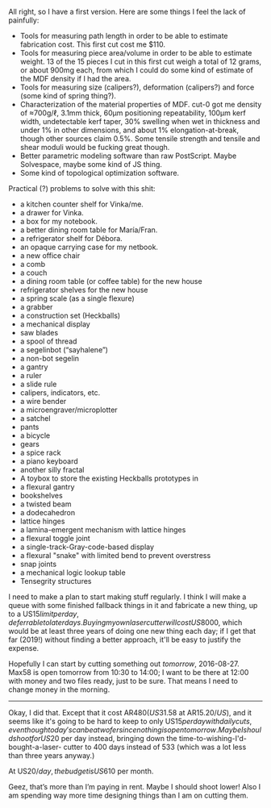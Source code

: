 All right, so I have a first version.  Here are some things I feel the
lack of painfully:

- Tools for measuring path length in order to be able to estimate
  fabrication cost.  This first cut cost me $110.
- Tools for measuring piece area/volume in order to be able to
  estimate weight.  13 of the 15 pieces I cut in this first cut weigh
  a total of 12 grams, or about 900mg each, from which I could do some
  kind of estimate of the MDF density if I had the area.
- Tools for measuring size (calipers?), deformation (calipers?) and
  force (some kind of spring thing?).
- Characterization of the material properties of MDF.  cut-0 got me
  density of ≈700g/ℓ, 3.1mm thick, 60μm positioning repeatability,
  100μm kerf width, undetectable kerf taper, 30% swelling when wet in
  thickness and under 1% in other dimensions, and about 1%
  elongation-at-break, though other sources claim 0.5%.  Some tensile
  strength and tensile and shear moduli would be fucking great though.
- Better parametric modeling software than raw PostScript.  Maybe
  Solvespace, maybe some kind of JS thing.
- Some kind of topological optimization software.

Practical (?) problems to solve with this shit:

- a kitchen counter shelf for Vinka/me.
- a drawer for Vinka.
- a box for my notebook.
- a better dining room table for María/Fran.
- a refrigerator shelf for Débora.
- an opaque carrying case for my netbook.
- a new office chair
- a comb
- a couch
- a dining room table (or coffee table) for the new house
- refrigerator shelves for the new house
- a spring scale (as a single flexure)
- a grabber
- a construction set (Heckballs)
- a mechanical display
- saw blades
- a spool of thread
- a segelinbot (“sayhalene”)
- a non-bot segelin
- a gantry
- a ruler
- a slide rule
- calipers, indicators, etc.
- a wire bender
- a microengraver/microplotter
- a satchel
- pants
- a bicycle
- gears
- a spice rack
- a piano keyboard
- another silly fractal
- A toybox to store the existing Heckballs prototypes in
- a flexural gantry
- bookshelves
- a twisted beam
- a dodecahedron
- lattice hinges
- a lamina-emergent mechanism with lattice hinges
- a flexural toggle joint
- a single-track-Gray-code-based display
- a flexural "snake" with limited bend to prevent overstress
- snap joints
- a mechanical logic lookup table
- Tensegrity structures

I need to make a plan to start making stuff regularly.  I think I will
make a queue with some finished fallback things in it and fabricate a
new thing, up to a US$15 limit per day, deferrable to later days.
Buying my own laser cutter will cost US$8000, which would be at least
three years of doing one new thing each day; if I get that far (2019!)
without finding a better approach, it'll be easy to justify the
expense.

Hopefully I can start by cutting something out *tomorrow*, 2016-08-27.
Max58 is open tomorrow from 10:30 to 14:00; I want to be there at
12:00 with money and two files ready, just to be sure.  That means I
need to change money in the morning.

***

Okay, I did that.  Except that it cost AR$480 (US$31.58 at
AR$15.20/US$), and it seems like it's going to be hard to keep to only
US$15 per day with daily cuts, even though today's can be a twofer
since nothing is open tomorrow.  Maybe I should shoot for US$20 per
day instead, bringing down the time-to-wishing-I'd-bought-a-laser-
cutter to 400 days instead of 533 (which was a lot less than three
years anyway.)

At US$20/day, the budget is US$610 per month.

Geez, that’s more than I’m paying in rent.  Maybe I should shoot
lower!  Also I am spending way more time designing things than I am on
cutting them.